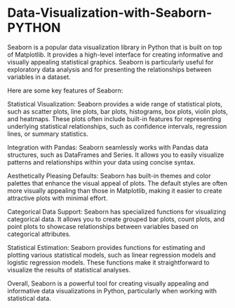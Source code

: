 # Data-Visualization-with-Seaborn-PYTHON
Seaborn is a popular data visualization library in Python that is built on top of Matplotlib. It provides a high-level interface for creating informative and visually appealing statistical graphics. Seaborn is particularly useful for exploratory data analysis and for presenting the relationships between variables in a dataset.

Here are some key features of Seaborn:

Statistical Visualization: Seaborn provides a wide range of statistical plots, such as scatter plots, line plots, bar plots, histograms, box plots, violin plots, and heatmaps. These plots often include built-in features for representing underlying statistical relationships, such as confidence intervals, regression lines, or summary statistics.

Integration with Pandas: Seaborn seamlessly works with Pandas data structures, such as DataFrames and Series. It allows you to easily visualize patterns and relationships within your data using concise syntax.

Aesthetically Pleasing Defaults: Seaborn has built-in themes and color palettes that enhance the visual appeal of plots. The default styles are often more visually appealing than those in Matplotlib, making it easier to create attractive plots with minimal effort.

Categorical Data Support: Seaborn has specialized functions for visualizing categorical data. It allows you to create grouped bar plots, count plots, and point plots to showcase relationships between variables based on categorical attributes.

Statistical Estimation: Seaborn provides functions for estimating and plotting various statistical models, such as linear regression models and logistic regression models. These functions make it straightforward to visualize the results of statistical analyses.

Overall, Seaborn is a powerful tool for creating visually appealing and informative data visualizations in Python, particularly when working with statistical data.
